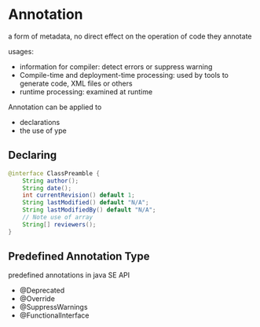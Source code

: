 # Annotation

a form of metadata, no direct effect on the operation of code they annotate

usages:
- information for compiler: detect errors or suppress warning 
- Compile-time and deployment-time processing: used by tools to generate code, XML files or others
- runtime processing: examined at runtime

Annotation can be applied to 
- declarations
- the use of ype

## Declaring
```java
@interface ClassPreamble {
    String author();
    String date();
    int currentRevision() default 1;
    String lastModified() default "N/A";
    String lastModifiedBy() default "N/A";
    // Note use of array
    String[] reviewers();
}
```

## Predefined Annotation Type

predefined annotations in java SE API

- @Deprecated
- @Override
- @SuppressWarnings
- @FunctionalInterface
